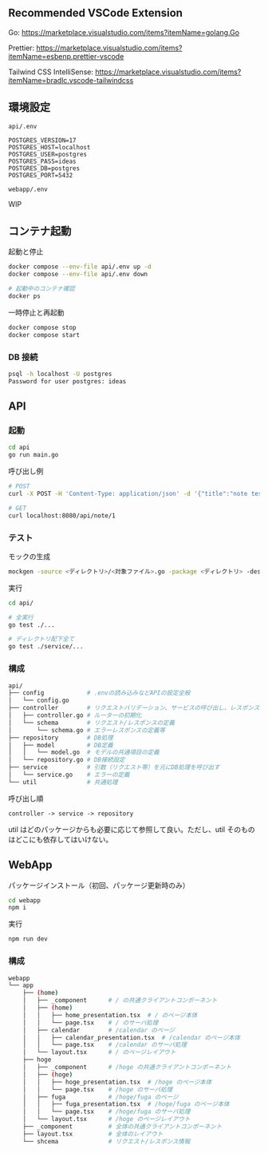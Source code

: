 ## Recommended VSCode Extension

Go: https://marketplace.visualstudio.com/items?itemName=golang.Go

Prettier: https://marketplace.visualstudio.com/items?itemName=esbenp.prettier-vscode

Tailwind CSS IntelliSense: https://marketplace.visualstudio.com/items?itemName=bradlc.vscode-tailwindcss

## 環境設定

`api/.env`

```properties
POSTGRES_VERSION=17
POSTGRES_HOST=localhost
POSTGRES_USER=postgres
POSTGRES_PASS=ideas
POSTGRES_DB=postgres
POSTGRES_PORT=5432
```

`webapp/.env`

WIP

## コンテナ起動

起動と停止

```bash
docker compose --env-file api/.env up -d
docker compose --env-file api/.env down

# 起動中のコンテナ確認
docker ps
```

一時停止と再起動

```bash
docker compose stop
docker compose start
```

### DB 接続

```bash
psql -h localhost -U postgres
Password for user postgres: ideas
```

## API

### 起動

```bash
cd api
go run main.go
```

呼び出し例

```bash
# POST
curl -X POST -H 'Content-Type: application/json' -d '{"title":"note test", "body": "hello."}' localhost:8080/api/note

# GET
curl localhost:8080/api/note/1
```

### テスト

モックの生成

```bash
mockgen -source <ディレクトリ>/<対象ファイル>.go -package <ディレクトリ> -destination <ディレクトリ>/<対象ファイル>_mock.go
```

実行

```bash
cd api/

# 全実行
go test ./...

# ディレクトリ配下全て
go test ./service/...
```

### 構成

```bash
api/
├── config            # .envの読み込みなどAPIの設定全般
│   └── config.go
├── controller        # リクエストバリデーション、サービスの呼び出し、レスポンスハンドリング
│   ├── controller.go # ルーターの初期化
│   └── schema        # リクエスト/レスポンスの定義
│       └── schema.go # エラーレスポンスの定義等
├── repository        # DB処理
│   ├── model         # DB定義
│   │   └── model.go  # モデルの共通項目の定義
│   └── repository.go # DB接続設定
├── service           # 引数（リクエスト等）を元にDB処理を呼び出す
│   └── service.go    # エラーの定義
└── util              # 共通処理
```

呼び出し順

```
controller -> service -> repository
```

util はどのパッケージからも必要に応じて参照して良い。ただし、util そのものはどこにも依存してはいけない。

## WebApp

パッケージインストール（初回、パッケージ更新時のみ）

```bash
cd webapp
npm i
```

実行

```bash
npm run dev
```

### 構成

```bash
webapp
└── app
    ├── (home)
    │   ├── _component      # / の共通クライアントコンポーネント
    │   ├── (home)
    │   │   ├── home_presentation.tsx  # / のページ本体
    │   │   └── page.tsx    # / のサーバ処理
    │   ├── calendar        # /calendar のページ
    │   │   ├── calendar_presentation.tsx  # /calendar のページ本体
    │   │   └── page.tsx    # /calendar のサーバ処理
    │   └── layout.tsx      # / のページレイアウト
    ├── hoge
    │   ├── _component      # /hoge の共通クライアントコンポーネント
    │   ├── (hoge)
    │   │   ├── hoge_presentation.tsx  # /hoge のページ本体
    │   │   └── page.tsx    # /hoge のサーバ処理
    │   ├── fuga            # /hoge/fuga のページ
    │   │   ├── fuga_presentation.tsx  # /hoge/fuga のページ本体
    │   │   └── page.tsx    # /hoge/fuga のサーバ処理
    │   └── layout.tsx      # /hoge のページレイアウト
    ├── _component          # 全体の共通クライアントコンポーネント
    ├── layout.tsx          # 全体のレイアウト
    └── shcema              # リクエスト/レスポンス情報
```
